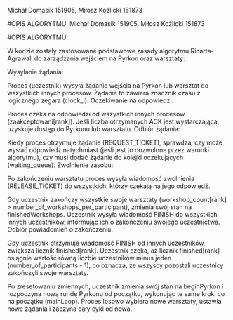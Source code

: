 Michał Domasik 151905, Miłosz Koźlicki 151873

#OPIS ALGORYTMU:
Michał Domasik 151905, Miłosz Koźlicki 151873

#OPIS ALGORYTMU:

W kodzie zostały zastosowane podstawowe zasady algorytmu Ricarta-Agrawali do zarządzania wejściem na Pyrkon oraz warsztaty:

Wysyłanie żądania:

Proces (uczestnik) wysyła żądanie wejścia na Pyrkon lub warsztat do wszystkich innych procesów. Żądanie to zawiera znacznik czasu z logicznego zegara (clock_l).
Oczekiwanie na odpowiedzi:

Proces czeka na odpowiedzi od wszystkich innych procesów (zaakceptowani[rank]). Jeśli liczba otrzymanych ACK jest wystarczająca, uzyskuje dostęp do Pyrkonu lub warsztatu.
Odbiór żądania:

Kiedy proces otrzymuje żądanie (REQUEST_TICKET), sprawdza, czy może wysłać odpowiedź natychmiast (jeśli jest to dozwolone przez warunki algorytmu), czy musi dodać żądanie do kolejki oczekujących (waiting_queue).
Zwolnienie zasobu:

Po zakończeniu warsztatu proces wysyła wiadomość zwolnienia (RELEASE_TICKET) do wszystkich, którzy czekają na jego odpowiedź.


Gdy uczestnik zakończy wszystkie swoje warsztaty (workshop_count[rank] > number_of_workshops_per_participant), zmienia swój stan na finishedWorkshops.
Uczestnik wysyła wiadomość FINISH do wszystkich innych uczestników, informując ich o zakończeniu swojego uczestnictwa.
Odbiór powiadomień o zakończeniu:

Gdy uczestnik otrzymuje wiadomość FINISH od innych uczestników, zwiększa licznik finished[rank].
Uczestnik czeka, aż licznik finished[rank] osiągnie wartość równą liczbie uczestników minus jeden (number_of_participants - 1), co oznacza, że wszyscy pozostali uczestnicy zakończyli swoje warsztaty.

Po zresetowaniu zmiennych, uczestnik zmienia swój stan na beginPyrkon i rozpoczyna nową rundę Pyrkonu od początku, wykonując te same kroki co na początku (mainLoop).
Proces losowo wybiera nowe warsztaty, ustawia nowe żądania i zaczyna cały cykl od nowa.

